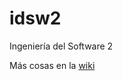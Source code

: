 # idsw2
Ingeniería del Software 2

Más cosas en la [wiki](https://github.com/mmasias/idsw2/wiki/IdSw2)

